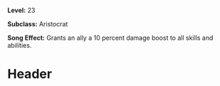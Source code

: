 <!-- TITLE: Song: Cheering Section -->
<!-- SUBTITLE:  -->

**Level:** 23

**Subclass:** Aristocrat

**Song Effect:** Grants an ally a 10 percent damage boost to all skills and abilities.

# Header